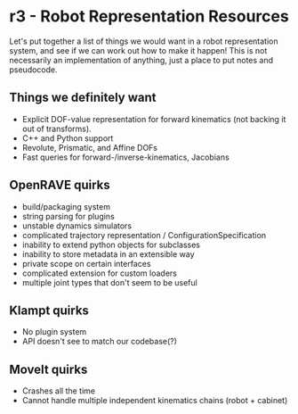 r3 - Robot Representation Resources
===================================

Let's put together a list of things we would want in a robot representation system, and see if we can work out how to make it happen!  This is not necessarily an implementation of anything, just a place to put notes and pseudocode.

## Things we definitely want ##
* Explicit DOF-value representation for forward kinematics (not backing it out of transforms).
* C++ and Python support
* Revolute, Prismatic, and Affine DOFs
* Fast queries for forward-/inverse-kinematics, Jacobians

## OpenRAVE quirks

* build/packaging system
* string parsing for plugins
* unstable dynamics simulators
* complicated trajectory representation / ConfigurationSpecification
* inability to extend python objects for subclasses
* inability to store metadata in an extensible way
* private scope on certain interfaces
* complicated extension for custom loaders
* multiple joint types that don't seem to be useful

## Klampt quirks

* No plugin system
* API doesn't see to match our codebase(?)

## MoveIt quirks

* Crashes all the time
* Cannot handle multiple independent kinematics chains (robot + cabinet)

